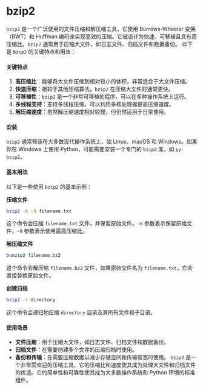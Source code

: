 # bzip2

`bzip2` 是一个广泛使用的文件压缩和解压缩工具，它使用 Burrows-Wheeler 变换（BWT）和 Huffman 编码来实现高效的压缩。它被设计为快速、可移植且具有高压缩比。`bzip2` 通常用于压缩大文件，如日志文件、归档文件和数据备份。 以下是 `bzip2` 的关键特点和用法：

#### 关键特点

1. **高压缩比**：能够将大文件压缩到相对较小的体积，非常适合于大文件压缩。
2. **快速压缩**：相较于其他压缩算法，`bzip2` 在压缩大文件时通常更快。
3. **可移植性**：`bzip2` 是一个非常可移植的程序，可以在多种操作系统上运行。
4. **多线程支持**：支持多线程压缩，可以利用多核处理器提高压缩速度。
5. **解压缩速度**：虽然解压缩速度相对较慢，但仍然适用于日常使用。

#### 安装

`bzip2` 通常预装在大多数现代操作系统上，如 Linux、macOS 和 Windows。如果你在 Windows 上使用 Python，可能需要安装一个专门的 `bzip2` 库，如 `py-bzip2`。

#### 基本用法

以下是一些使用 `bzip2` 的基本示例：

**压缩文件**

```bash
bzip2 -k -9 filename.txt
```

这个命令会压缩 `filename.txt` 文件，并保留原始文件。`-k` 参数表示保留原始文件，`-9` 参数表示使用最高压缩比。

**解压缩文件**

```bash
bunzip2 filename.bz2
```

这个命令会解压缩 `filename.bz2` 文件，如果原始文件名为 `filename.txt`，它会直接替换原始文件。

**创建归档**

```bash
bzip2 -r directory
```

这个命令会递归地压缩 `directory` 目录及其所有文件和子目录。

#### 使用场景

* **文件压缩**：用于压缩大文件，如日志文件、归档文件和数据备份。
* **归档文件**：在需要创建多个文件的压缩归档时使用。
* **备份和传输**：在需要压缩数据以减少存储空间和传输带宽时使用。 `bzip2` 是一个非常受欢迎的压缩工具，它的压缩比和速度使其成为处理大文件和归档文件的优选。它的简单性和可靠性使其成为大多数操作系统和 Python 环境的标准组件。
